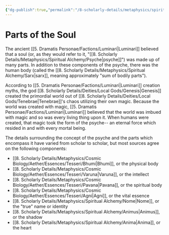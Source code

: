 ```yaml
---
{"dg-publish":true,"permalink":"/8-scholarly-details/metaphysics/spiritual-alchemy/parts-of-the-soul/","noteIcon":""}
---
```


# Parts of the Soul

The ancient [[5. Dramatis Personae/Factions/Luminari\|Luminari]] believed that a soul (or, as they would refer to it, "[[8. Scholarly Details/Metaphysics/Spiritual Alchemy/Psyche\|psyche]]") was made up of many parts. In addition to these components of the psyche, there was the human body (called the [[8. Scholarly Details/Metaphysics/Spiritual Alchemy/Sarx\|sarx]], meaning approximately "sum of bodily parts"). 

According to [[5. Dramatis Personae/Factions/Luminari\|Luminari]] creation myths, the god [[8. Scholarly Details/Deities/Local Gods/Genesis\|Genesis]] created the primordial world out of [[8. Scholarly Details/Deities/Local Gods/Tenebrae\|Tenebrae]]'s chaos utilizing their own magic. Because the world was created with magic, [[5. Dramatis Personae/Factions/Luminari\|Luminari]] believed that the world was imbued with magic and so was every living thing upon it. When humans were created, that magic took the form of the psyche-- an eternal force which resided in and with every mortal being.

The details surrounding the concept of the psyche and the parts which encompass it have varied from scholar to scholar, but most sources agree on the following components: 

- [[8. Scholarly Details/Metaphysics/Cosmic Biology/Aether/Essences/Tesseri/Bhumi\|Bhumi]], or the physical body 
- [[8. Scholarly Details/Metaphysics/Cosmic Biology/Aether/Essences/Tesseri/Varuna\|Varuna]], or the intellect
- [[8. Scholarly Details/Metaphysics/Cosmic Biology/Aether/Essences/Tesseri/Pavana\|Pavana]], or the spiritual body 
- [[8. Scholarly Details/Metaphysics/Cosmic Biology/Aether/Essences/Tesseri/Agni\|Agni]], or the vital essence 
- [[8. Scholarly Details/Metaphysics/Spiritual Alchemy/Nome\|Nome]], or the "true" name or identity 
- [[8. Scholarly Details/Metaphysics/Spiritual Alchemy/Animus\|Animus]], or the shadow 
- [[8. Scholarly Details/Metaphysics/Spiritual Alchemy/Anima\|Anima]], or the heart 